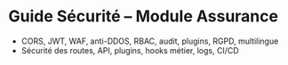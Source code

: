 # Guide Sécurité – Module Assurance

- CORS, JWT, WAF, anti-DDOS, RBAC, audit, plugins, RGPD, multilingue
- Sécurité des routes, API, plugins, hooks métier, logs, CI/CD
